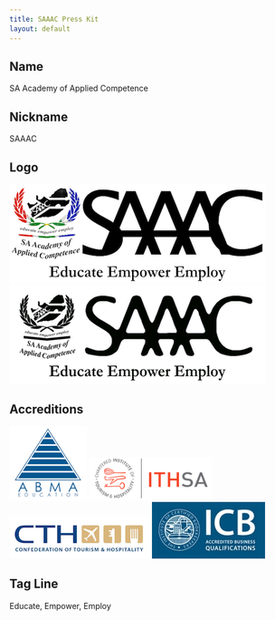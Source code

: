 ```yaml
---
title: SAAAC Press Kit
layout: default
---
```


## Name 

SA Academy of Applied Competence

## Nickname

SAAAC

## Logo

![Logo](/img/saaac-logo-colour.png "Logo") 
![Logo](/img/saaac-logo.png "Logo") 

## Accreditions

![ABMA](/img/acc/abma-logo.jpg "ABMA")
![ITHSA](/img/acc/ithsa-logo.png "ITHSA")
![CTH](/img/acc/cth-logo.png "CTH")
![ICB](/img/acc/icb-logo.jpg "ICB")

## Tag Line

Educate, Empower, Employ



